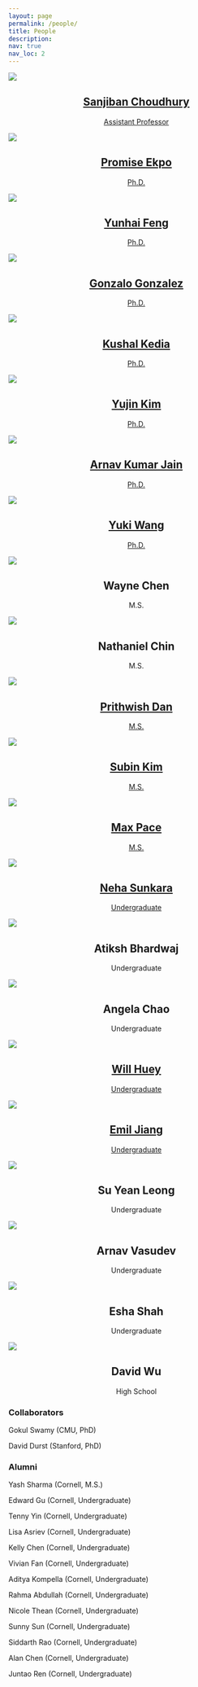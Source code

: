```yaml
---
layout: page
permalink: /people/
title: People
description:
nav: true
nav_loc: 2
---
```


<div class="people">
  <div class="grid">
    <div class="grid-sizer"></div>
      <div class="grid-item">
        <a href="http://www.sanjibanchoudhury.com/" target="_blank">
          <div class="card hoverable">
            <img src="../assets/img/people/sanjiban.jpg">
            <div class="card-body">
            <center>
              <h2 class="card-title text">Sanjiban Choudhury</h2>
              <p class="card-text">Assistant Professor</p>
            </center>
            </div>
          </div>
        </a>
    </div>

  <div class="grid-item">
      <a href="https://promiseve.github.io/promiseekpo.github.io//" target="_blank">
        <div class="card hoverable">
          <img src="../assets/img/people/promise.png">
          <div class="card-body">
          <center>
            <h2 class="card-title text">Promise Ekpo</h2>
            <p class="card-text">Ph.D.</p>
          </center>
          </div>
        </div>
      </a>
  </div>

  <div class="grid-item">
        <a href="https://www.yunhaifeng.com/" target="_blank">
          <div class="card hoverable">
            <img src="../assets/img/people/yunhai_feng.jpeg">
            <div class="card-body">
            <center>
             <h2 class="card-title text">Yunhai Feng</h2>
             <p class="card-text">Ph.D.</p>
          	</center>
            </div>
          </div>
        </a>
    </div>

  <div class="grid-item">
        <a href="https://gonzalogonzalezpumariega.com/" target="_blank">
          <div class="card hoverable">
            <img src="../assets/img/people/gonzalo.png">
            <div class="card-body">
            <center>
              <h2 class="card-title text">Gonzalo Gonzalez</h2>
              <p class="card-text">Ph.D.</p>
            </center>
            </div>
          </div>
        </a>
  </div>

  <div class="grid-item">
        <a href="https://kushal2000.github.io/" target="_blank">
          <div class="card hoverable">
            <img src="../assets/img/people/kushal_kedia.jpg">
            <div class="card-body">
            <center>
             <h2 class="card-title text">Kushal Kedia</h2>
             <p class="card-text">Ph.D.</p>
          	</center>
            </div>
          </div>
        </a>
    </div>

  <div class="grid-item">
        <a href="https://yujin1007.github.io/" target="_blank">
          <div class="card hoverable">
            <img src="../assets/img/people/yujin_kim.jpg">
            <div class="card-body">
            <center>
             <h2 class="card-title text">Yujin Kim</h2>
             <p class="card-text">Ph.D.</p>
          	</center>
            </div>
          </div>
        </a>
  </div>

  <div class="grid-item">
        <a href="https://arnavkj1995.github.io/" target="_blank">
          <div class="card hoverable">
            <img src="../assets/img/people/arnav_kumar_jain.jpg">
            <div class="card-body">
            <center>
             <h2 class="card-title text">Arnav Kumar Jain</h2>
             <p class="card-text">Ph.D.</p>
          	</center>
            </div>
          </div>
        </a>
    </div>

  <div class="grid-item">
        <a href="https://lunay0yuki.github.io/" target="_blank">
          <div class="card hoverable">
            <img src="../assets/img/people/yuki_wang.jpg">
            <div class="card-body">
            <center>
              <h2 class="card-title text">Yuki Wang</h2>
              <p class="card-text">Ph.D.</p>
            </center>
            </div>
          </div>
        </a>
    </div>

  <div class="grid-item">
        <div class="card hoverable">
          <img src="../assets/img/people/wayne.jfif">
          <div class="card-body">
          <center>
            <h2 class="card-title text">Wayne Chen</h2>
            <p class="card-text">M.S.</p>
          </center>
          </div>
        </div>
  </div>

  <div class="grid-item">
        <div class="card hoverable">
          <img src="../assets/img/people/nathaniel.jpg">
          <div class="card-body">
          <center>
            <h2 class="card-title text">Nathaniel Chin</h2>
            <p class="card-text">M.S.</p>
          </center>
          </div>
        </div>
  </div>

  <div class="grid-item">
      <a href="https://pdan101.github.io/" target="_blank">
        <div class="card hoverable">
          <img src="../assets/img/people/prithwish.jpg">
          <div class="card-body">
          <center>
            <h2 class="card-title text">Prithwish Dan</h2>
            <p class="card-text">M.S.</p>
          </center>
          </div>
        </div>
      </a>
  </div>

  <div class="grid-item">
      <a href="https://ksb21st.github.io/" target="_blank">
        <div class="card hoverable">
          <img src="../assets/img/people/subin_kim.png">
          <div class="card-body">
          <center>
            <h2 class="card-title text">Subin Kim</h2>
            <p class="card-text">M.S.</p>
          </center>
          </div>
        </div>
      </a>
  </div>

  <div class="grid-item">
      <a href="https://maximuspace.com/" target="_blank">
        <div class="card hoverable">
          <img src="../assets/img/people/max_pace.jpg">
          <div class="card-body">
          <center>
            <h2 class="card-title text">Max Pace</h2>
            <p class="card-text">M.S.</p>
          </center>
          </div>
        </div>
      </a>
  </div>

  <div class="grid-item">
      <a href="https://ns597.github.io/cv/" target="_blank">
        <div class="card hoverable">
          <img src="../assets/img/people/neha.jpeg">
          <div class="card-body">
          <center>
            <h2 class="card-title text">Neha Sunkara</h2>
            <p class="card-text">Undergraduate</p>
          </center>
          </div>
        </div>
      </a>
  </div>

  <div class="grid-item">
        <div class="card hoverable">
          <img src="../assets/img/people/atiksh_bhardwaj.jpg">
          <div class="card-body">
          <center>
            <h2 class="card-title text">Atiksh Bhardwaj</h2>
            <p class="card-text">Undergraduate</p>
          </center>
          </div>
        </div>
  </div>
  
  <div class="grid-item">
        <div class="card hoverable">
          <img src="../assets/img/people/angela.jpeg">
          <div class="card-body">
          <center>
            <h2 class="card-title text">Angela Chao</h2>
            <p class="card-text">Undergraduate</p>
          </center>
          </div>
        </div>
  </div> 

  <div class="grid-item">
      <a href="https://www.willhuey.com/" target="_blank">
        <div class="card hoverable">
          <img src="../assets/img/people/will_huey.jpg">
          <div class="card-body">
          <center>
            <h2 class="card-title text">Will Huey</h2>
            <p class="card-text">Undergraduate</p>
          </center>
          </div>
        </div>
      </a>
  </div>

  <div class="grid-item">
      <a href="https://emiljiang.com/" target="_blank">
        <div class="card hoverable">
          <img src="../assets/img/people/emil_jiang.png">
          <div class="card-body">
          <center>
            <h2 class="card-title text">Emil Jiang</h2>
            <p class="card-text">Undergraduate</p>
          </center>
          </div>
        </div>
      </a>
  </div>

  <div class="grid-item">
        <div class="card hoverable">
          <img src="../assets/img/people/suyean.png">
          <div class="card-body">
          <center>
            <h2 class="card-title text">Su Yean Leong</h2>
            <p class="card-text">Undergraduate</p>
          </center>
          </div>
        </div>
  </div>

  <div class="grid-item">
        <div class="card hoverable">
          <img src="../assets/img/people/arnav_vasudev.png">
          <div class="card-body">
          <center>
            <h2 class="card-title text">Arnav Vasudev</h2>
            <p class="card-text">Undergraduate</p>
          </center>
          </div>
        </div>
  </div>

  <div class="grid-item">
        <div class="card hoverable">
          <img src="../assets/img/people/esha.jpg">
          <div class="card-body">
          <center>
            <h2 class="card-title text">Esha Shah</h2>
            <p class="card-text">Undergraduate</p>
          </center>
          </div>
        </div>
  </div>

  <div class="grid-item">
        <div class="card hoverable">
          <img src="../assets/img/people/david_wu.png">
          <div class="card-body">
          <center>
            <h2 class="card-title text">David Wu</h2>
            <p class="card-text">High School</p>
          </center>
          </div>
        </div>
  </div>
</div>
</div>

### Collaborators

Gokul Swamy (CMU, PhD)

David Durst (Stanford, PhD)

### Alumni

Yash Sharma (Cornell, M.S.)

Edward Gu (Cornell, Undergraduate)

Tenny Yin (Cornell, Undergraduate)

Lisa Asriev (Cornell, Undergraduate)

Kelly Chen (Cornell, Undergraduate)

Vivian Fan (Cornell, Undergraduate)

Aditya Kompella (Cornell, Undergraduate)

Rahma Abdullah (Cornell, Undergraduate)

Nicole Thean (Cornell, Undergraduate)

Sunny Sun (Cornell, Undergraduate)

Siddarth Rao (Cornell, Undergraduate)

Alan Chen (Cornell, Undergraduate)

Juntao Ren (Cornell, Undergraduate)